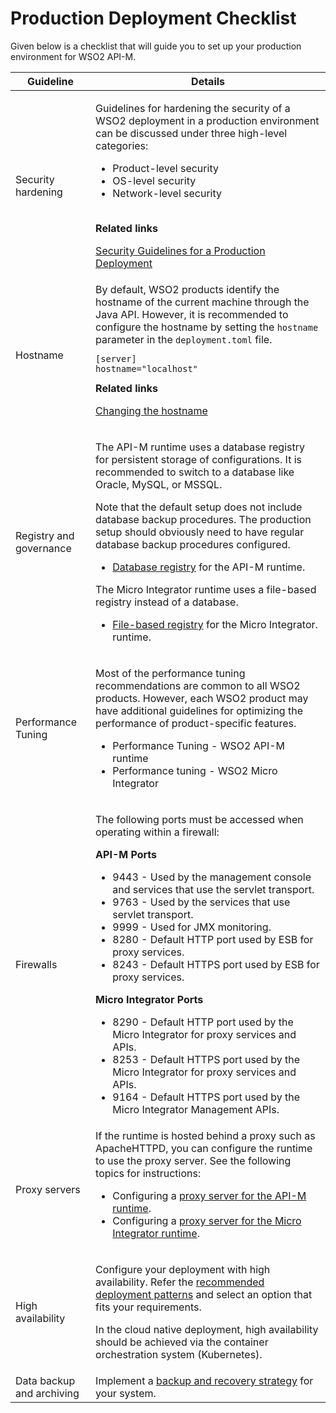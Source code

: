 # Production Deployment Checklist

Given below is a checklist that will guide you to set up your production environment for WSO2 API-M.

<table>
   <thead>
      <tr class="header">
         <th>Guideline</th>
         <th>Details</th>
      </tr>
   </thead>
   <tbody>
      <tr class="odd">
         <td>Security hardening</td>
         <td>
            <div class="content-wrapper">
               <p>Guidelines for hardening the security of a WSO2 deployment in a production environment can be discussed under three high-level categories:</p>
               <ul>
                  <li>Product-level security</li>
                  <li>OS-level security</li>
                  <li>Network-level security<br />
                     <br />
                  </li>
               </ul>
               <div class="panel" style="border-width: 1px;">
                  <div class="panelHeader" style="border-bottom-width: 1px;">
                     <strong>Related links</strong>
                  </div>
                  <div class="panelContent">
                     <p><a href="{{base_path}}/install-and-setup/setup/deployment-best-practices/security-guidelines-for-production-deployment">Security Guidelines for a Production Deployment</a></p>
                  </div>
               </div>
            </div>
         </td>
      </tr>
      <tr class="even">
         <td>Hostname</td>
         <td>
            <div class="content-wrapper">
               By default, WSO2 products identify the hostname of the current machine through the Java API. However, it is recommended to configure the hostname by setting the <code>hostname</code> parameter in the <code>deployment.toml</code> file.
               <div class="code panel pdl" style="border-width: 1px;">
                  <div class="codeContent panelContent pdl">
                     <div class="sourceCode" id="cb1" data-syntaxhighlighter-params="brush: xml; gutter: false; theme: Confluence" data-theme="Confluence" style="brush: xml; gutter: false; theme: Confluence">
                        <pre class="sourceCode xml"><code class="sourceCode xml"><span id="cb1-1"><a href="#cb1-1"></a><span class="kw">[server]</br>hostname="localhost"</span></span></code></pre>
                     </div>
                  </div>
               </div>
               <div class="panel" style="border-width: 1px;">
                  <div class="panelHeader" style="border-bottom-width: 1px;">
                     <strong>Related links</strong>
                  </div>
                  <div class="panelContent">
                     <p><a href="{{base_path}}/install-and-setup/setup/deployment-best-practices/changing-the-hostname">Changing the hostname</a></p>
                  </div>
               </div>
            </div>
         </td>
      </tr>
      <tr class="odd">
         <td>Registry and governance</td>
         <td>
            <div class="content-wrapper">
               <p>The API-M runtime uses a database registry for persistent storage of configurations. It is recommended to  switch to a database like Oracle, MySQL, or MSSQL.</p>
               <p>Note that the default setup does not include database backup procedures. The production setup should obviously need to have regular database backup procedures configured.</p>
               <ul>
                  <li>
                     <a href="{{base_path}}/install-and-setup/setup/setting-up-databases/overview">Database registry</a> for the API-M runtime.
                  </li>
               </ul>
               <p>The Micro Integrator runtime uses a file-based registry instead of a database.</p>
               <ul>
                  <li>
                     <a href="{{base_path}}/install-and-setup/setup/deployment/file_based_registry">File-based registry</a> for the Micro Integrator. runtime.
                  </li>
               </ul>
            </div>
         </td>
      </tr>
      <tr class="even">
         <td>Performance Tuning</td>
         <td>
            <div class="content-wrapper">
               <p>Most of the performance tuning recommendations are common to all WSO2 products. However, each WSO2 product may have additional guidelines for optimizing the performance of product-specific features.</p>
               <ul>
                  <li>
                     Performance Tuning - WSO2 API-M runtime
                  </li>
                  <li>
                     Performance tuning - WSO2 Micro Integrator
                  </li>
               </ul>
            </div>
         </td>
      </tr>
      <tr class="odd">
         <td>Firewalls</td>
         <td>
            <div class="content-wrapper">
               <p>The following ports must be accessed when operating within a firewall:</p>
               <b>API-M Ports</b>
               <ul>
                  <li>9443 - Used by the management console and services that use the servlet transport.</li>
                  <li>9763 - Used by the services that use servlet transport.</li>
                  <li>9999 - Used for JMX monitoring.</li>
                  <li>8280 - Default HTTP port used by ESB for proxy services.</li>
                  <li>8243 - Default HTTPS port used by ESB for proxy services.</li>
               </ul>
               <b>Micro Integrator Ports</b>
               <ul>
                  <li>8290 - Default HTTP port used by the Micro Integrator for proxy services and APIs.</li>
                  <li>8253 - Default HTTPS port used by the Micro Integrator for proxy services and APIs.</li>
                  <li>9164 - Default HTTPS port used by the Micro Integrator Management APIs.</li>
               </ul>
            </div>
         </td>
      </tr>
      <tr class="even">
         <td>Proxy servers</td>
         <td>
            If the runtime is hosted behind a proxy such as ApacheHTTPD, you can configure the runtime  to use the proxy server. See the following topics for instructions:
            <ul>
               <li>Configuring a <a href="{{base_path}}/install-and-setup/setup/setting-up-proxy-server-and-the-load-balancer/configuring-the-proxy-server-and-the-load-balancer">proxy server for the API-M runtime</a>.</li>
               <li>Configuring a <a href="{{base_path}}/install-and-setup/setup/configuring-proxy-servers">proxy server for the Micro Integrator runtime</a>.</li>
            </ul>
         </td>
      </tr>
      <tr class="odd">
         <td>High availability</td>
         <td>
            <p>Configure your deployment with high availability. Refer the <a href="{{base_path}}/install-and-setup/setup/deployment-overview">recommended deployment patterns</a> and select an option that fits your requirements.</p>
            <p>In the cloud native deployment, high availability should be achieved via the container orchestration system (Kubernetes).</p>
         </td>
      </tr>
      <tr class="even">
         <td>Data backup and archiving</td>
         <td>Implement a <a href="{{base_path}}/install-and-setup/setup/deployment-best-practices/backup-recovery">backup and recovery strategy</a> for your system.</td>
      </tr>
   </tbody>
</table>
